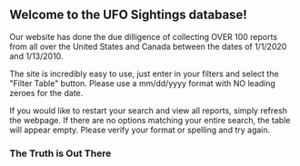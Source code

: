 ## Welcome to the UFO Sightings database!  

Our website has done the due dilligence of collecting OVER 100 reports from all over the United States and Canada between the dates of 1/1/2020 and 1/13/2010. 

The site is incredibly easy to use, just enter in your filters and select the "Filter Table" button. Please use a mm/dd/yyyy format with NO leading zeroes for the date.

If you would like to restart your search and view all reports, simply refresh the webpage. If there are no options matching your entire search, the table will appear empty. Please verify your format or spelling and try again.


### The Truth is Out There